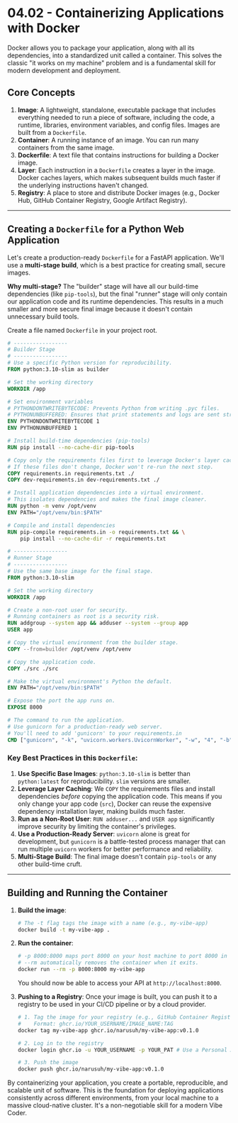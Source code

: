 # 04.02 - Containerizing Applications with Docker

Docker allows you to package your application, along with all its dependencies, into a standardized unit called a container. This solves the classic "it works on my machine" problem and is a fundamental skill for modern development and deployment.

## Core Concepts

1.  **Image**: A lightweight, standalone, executable package that includes everything needed to run a piece of software, including the code, a runtime, libraries, environment variables, and config files. Images are built from a `Dockerfile`.
2.  **Container**: A running instance of an image. You can run many containers from the same image.
3.  **Dockerfile**: A text file that contains instructions for building a Docker image.
4.  **Layer**: Each instruction in a `Dockerfile` creates a layer in the image. Docker caches layers, which makes subsequent builds much faster if the underlying instructions haven't changed.
5.  **Registry**: A place to store and distribute Docker images (e.g., Docker Hub, GitHub Container Registry, Google Artifact Registry).

---

## Creating a `Dockerfile` for a Python Web Application

Let's create a production-ready `Dockerfile` for a FastAPI application. We'll use a **multi-stage build**, which is a best practice for creating small, secure images.

**Why multi-stage?**
The "builder" stage will have all our build-time dependencies (like `pip-tools`), but the final "runner" stage will only contain our application code and its runtime dependencies. This results in a much smaller and more secure final image because it doesn't contain unnecessary build tools.

Create a file named `Dockerfile` in your project root.

```dockerfile
# -----------------
# Builder Stage
# -----------------
# Use a specific Python version for reproducibility.
FROM python:3.10-slim as builder

# Set the working directory
WORKDIR /app

# Set environment variables
# PYTHONDONTWRITEBYTECODE: Prevents Python from writing .pyc files.
# PYTHONUNBUFFERED: Ensures that print statements and logs are sent straight to the terminal.
ENV PYTHONDONTWRITEBYTECODE 1
ENV PYTHONUNBUFFERED 1

# Install build-time dependencies (pip-tools)
RUN pip install --no-cache-dir pip-tools

# Copy only the requirements files first to leverage Docker's layer caching.
# If these files don't change, Docker won't re-run the next step.
COPY requirements.in requirements.txt ./
COPY dev-requirements.in dev-requirements.txt ./

# Install application dependencies into a virtual environment.
# This isolates dependencies and makes the final image cleaner.
RUN python -m venv /opt/venv
ENV PATH="/opt/venv/bin:$PATH"

# Compile and install dependencies
RUN pip-compile requirements.in -o requirements.txt && \
    pip install --no-cache-dir -r requirements.txt

# -----------------
# Runner Stage
# -----------------
# Use the same base image for the final stage.
FROM python:3.10-slim

# Set the working directory
WORKDIR /app

# Create a non-root user for security.
# Running containers as root is a security risk.
RUN addgroup --system app && adduser --system --group app
USER app

# Copy the virtual environment from the builder stage.
COPY --from=builder /opt/venv /opt/venv

# Copy the application code.
COPY ./src ./src

# Make the virtual environment's Python the default.
ENV PATH="/opt/venv/bin:$PATH"

# Expose the port the app runs on.
EXPOSE 8000

# The command to run the application.
# Use gunicorn for a production-ready web server.
# You'll need to add 'gunicorn' to your requirements.in
CMD ["gunicorn", "-k", "uvicorn.workers.UvicornWorker", "-w", "4", "-b", "0.0.0.0:8000", "src.main:app"]
```

### Key Best Practices in this `Dockerfile`:

1.  **Use Specific Base Images**: `python:3.10-slim` is better than `python:latest` for reproducibility. `slim` versions are smaller.
2.  **Leverage Layer Caching**: We `COPY` the requirements files and install dependencies *before* copying the application code. This means if you only change your app code (`src`), Docker can reuse the expensive dependency installation layer, making builds much faster.
3.  **Run as a Non-Root User**: `RUN adduser...` and `USER app` significantly improve security by limiting the container's privileges.
4.  **Use a Production-Ready Server**: `uvicorn` alone is great for development, but `gunicorn` is a battle-tested process manager that can run multiple `uvicorn` workers for better performance and reliability.
5.  **Multi-Stage Build**: The final image doesn't contain `pip-tools` or any other build-time cruft.

---

## Building and Running the Container

1.  **Build the image**:
    ```bash
    # The -t flag tags the image with a name (e.g., my-vibe-app)
    docker build -t my-vibe-app .
    ```

2.  **Run the container**:
    ```bash
    # -p 8000:8000 maps port 8000 on your host machine to port 8000 in the container.
    # --rm automatically removes the container when it exits.
    docker run --rm -p 8000:8000 my-vibe-app
    ```
    You should now be able to access your API at `http://localhost:8000`.

3.  **Pushing to a Registry**:
    Once your image is built, you can push it to a registry to be used in your CI/CD pipeline or by a cloud provider.

    ```bash
    # 1. Tag the image for your registry (e.g., GitHub Container Registry)
    #    Format: ghcr.io/YOUR_USERNAME/IMAGE_NAME:TAG
    docker tag my-vibe-app ghcr.io/narusuh/my-vibe-app:v0.1.0

    # 2. Log in to the registry
    docker login ghcr.io -u YOUR_USERNAME -p YOUR_PAT # Use a Personal Access Token

    # 3. Push the image
    docker push ghcr.io/narusuh/my-vibe-app:v0.1.0
    ```

By containerizing your application, you create a portable, reproducible, and scalable unit of software. This is the foundation for deploying applications consistently across different environments, from your local machine to a massive cloud-native cluster. It's a non-negotiable skill for a modern Vibe Coder.
